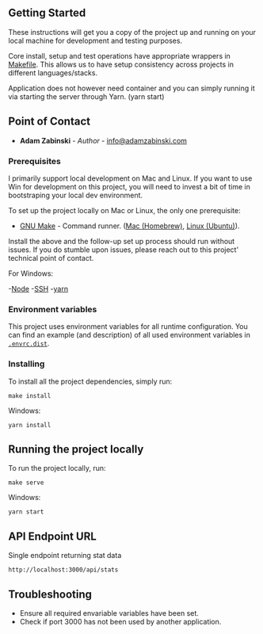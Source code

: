 ## Getting Started

These instructions will get you a copy of the project up and running on your
local machine for development and testing purposes.

Core install, setup and test operations have appropriate wrappers in
[Makefile](./Makefile). This allows us to have setup consistency across projects
in different languages/stacks.

Application does not however need container and you can simply running it via starting the server through Yarn. (yarn start)


## Point of Contact

- **Adam Zabinski** - _Author_ - [info@adamzabinski.com](mailto:info@adamzabinski.com)

### Prerequisites

I primarily support local development on Mac and Linux. If you want to use Win
for development on this project, you will need to invest a bit of time in
bootstraping your local dev environment.

To set up the project locally on Mac or Linux, the only one prerequisite:

- [GNU Make](https://www.gnu.org/software/make/manual/make.html) - Command
  runner. ([Mac (Homebrew)](http://brewformulas.org/Make),
  [Linux (Ubuntu)](https://askubuntu.com/questions/161104/how-do-i-install-make#answer-272020)).

Install the above and the follow-up set up process should run without issues. If
you do stumble upon issues, please reach out to this project' technical point of
contact.

For Windows:

-[Node](https://nodejs.org/en/download/) -[SSH](https://www.howtogeek.com/336775/how-to-enable-and-use-windows-10s-built-in-ssh-commands/) -[yarn](https://www.npmjs.com/package/yarn)

### Environment variables

This project uses environment variables for all runtime configuration. You can
find an example (and description) of all used environment variables in
[`.envrc.dist`](./.envrc.dist).

### Installing

To install all the project dependencies, simply run:

```
make install
```

Windows:

```
yarn install
```

## Running the project locally

To run the project locally, run:

```
make serve
```

Windows:

```
yarn start
```

## API Endpoint URL

Single endpoint returning stat data

```
http://localhost:3000/api/stats
```

## Troubleshooting

- Ensure all required envariable variables have been set.
- Check if port 3000 has not been used by another application.
